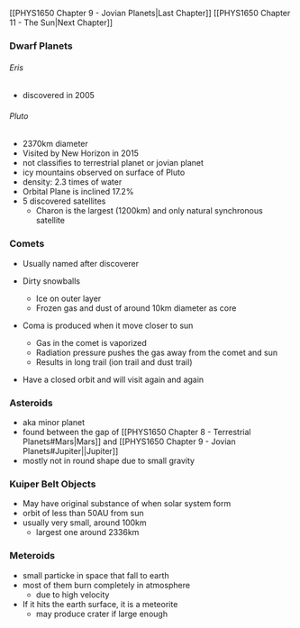 
[[PHYS1650 Chapter 9 - Jovian Planets|Last Chapter]]  [[PHYS1650 Chapter 11 - The Sun|Next Chapter]]

### Dwarf Planets
###### Eris
- discovered in 2005

###### Pluto
- 2370km diameter
- Visited by New Horizon in 2015
- not classifies to terrestrial planet or jovian planet
- icy mountains observed on surface of Pluto
- density: 2.3 times of water
- Orbital Plane is inclined 17.2%
- 5 discovered satellites
	- Charon is the largest (1200km) and only natural synchronous satellite



### Comets
- Usually named after discoverer
- Dirty snowballs
	- Ice on outer layer
	- Frozen gas and dust of around 10km diameter as core

- Coma is produced when it move closer to sun
	- Gas in the comet is vaporized
	- Radiation pressure pushes the gas away from the comet and sun
	- Results in long trail (ion trail and dust trail)


- Have a closed orbit and will visit again and again


### Asteroids
- aka minor planet
- found between the gap of [[PHYS1650 Chapter 8 - Terrestrial Planets#Mars|Mars]] and [[PHYS1650 Chapter 9 - Jovian Planets#Jupiter||Jupiter]]
- mostly not in round shape due to small gravity


### Kuiper Belt Objects
- May have original substance of when solar system form
- orbit of less than 50AU from sun
- usually very small, around 100km
	- largest one around 2336km



### Meteroids
- small particke in space that fall to earth
- most of them burn completely in atmosphere
	- due to high velocity
- If it hits the earth surface, it is a meteorite
	- may produce crater if large enough